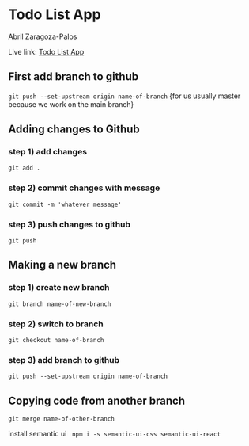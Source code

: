 # Todo List App

Abril Zaragoza-Palos

Live link: [Todo List App](https://in-info-web4.informatics.iupui.edu/~abzara/n322/azp-todo-list)

## First add branch to github

`git push --set-upstream origin name-of-branch` {for us usually master because we work on the main branch}

## Adding changes to Github

### step 1) add changes

`git add .`

### step 2) commit changes with message

`git commit -m 'whatever message'`

### step 3) push changes to github

`git push`

## Making a new branch

### step 1) create new branch

`git branch name-of-new-branch`

### step 2) switch to branch

`git checkout name-of-branch`

### step 3) add branch to github

`git push --set-upstream origin name-of-branch`

## Copying code from another branch

`git merge name-of-other-branch`

install semantic ui
` npm i -s semantic-ui-css semantic-ui-react`
